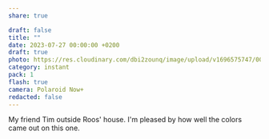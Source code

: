 ```yaml
---
share: true

draft: false
title: ""
date: 2023-07-27 00:00:00 +0200
draft: true
photo: https://res.cloudinary.com/dbi2zounq/image/upload/v1696575747/002_mb7xqg.jpg
category: instant
pack: 1
flash: true
camera: Polaroid Now+
redacted: false
---
```


My friend Tim outside Roos' house. I'm pleased by how well the colors came out on this one.
